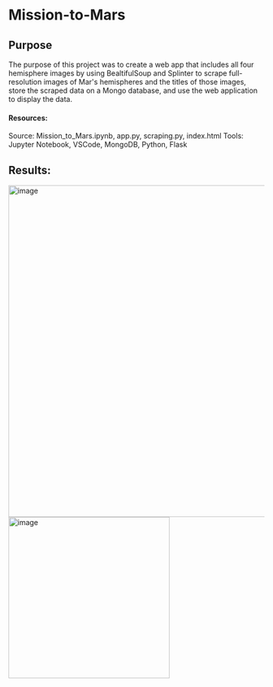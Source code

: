 # Mission-to-Mars

## Purpose
The purpose of this project was to create a web app that includes all four hemisphere images by using BealtifulSoup and Splinter to scrape full-resolution images of Mar's hemispheres and the titles of those images, store the scraped data on a Mongo database, and use the web application to display the data.

#### Resources:
Source: Mission_to_Mars.ipynb, app.py, scraping.py, index.html
Tools: Jupyter Notebook, VSCode, MongoDB, Python, Flask

## Results:
<img width="652" alt="image" src="https://user-images.githubusercontent.com/105942622/184541125-124ca19f-4fd0-4c6d-8c03-e012868f7bbe.png">


<img width="317" alt="image" src="https://user-images.githubusercontent.com/105942622/184540645-a9647909-0d65-46ac-9288-e7e225e2527c.png">
